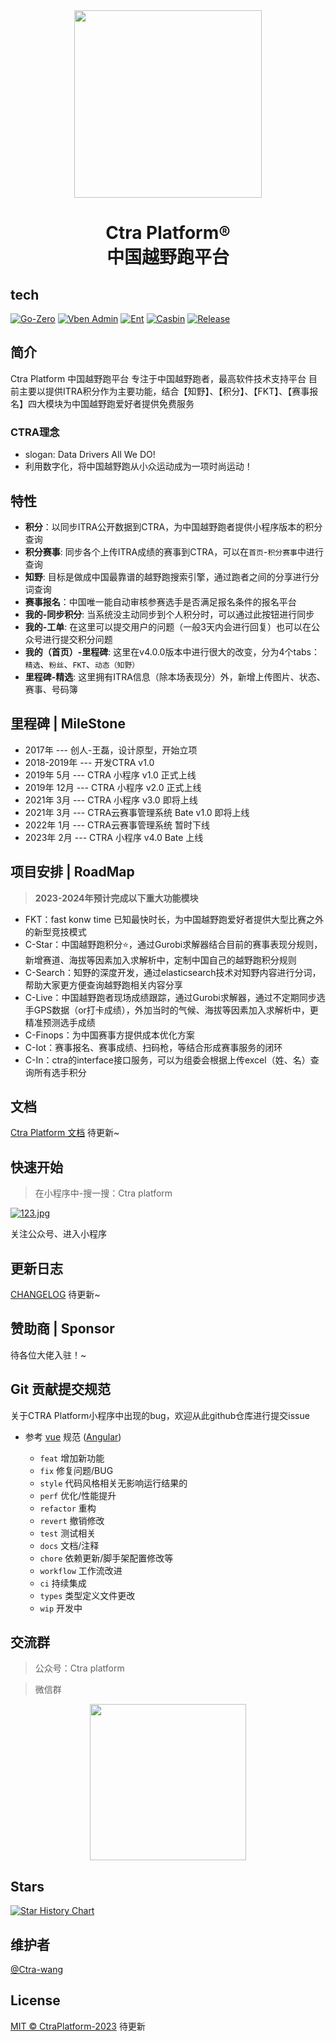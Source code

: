 <div align="center">
<img src="https://i.postimg.cc/9F426WKR/Wechat-IMG1.jpg" width="300px" height="300px"/>
<h1>Ctra Platform®️ <br/> 中国越野跑平台 </h1>

</div>

**tech** 
---
[![Go-Zero](https://img.shields.io/badge/Go--Zero-v1.5.0-brightgreen.svg)](https://go-zero.dev/)
[![Vben Admin](https://img.shields.io/badge/Vben%20Admin-v2.8.0-yellow.svg)](https://vvbin.cn/doc-next/)
[![Ent](https://img.shields.io/badge/Ent-v0.11.9-blue.svg)](https://entgo.io/)
[![Casbin](https://img.shields.io/badge/Casbin-v2.52.1-orange.svg)](https://github.com/casbin/casbin)
[![Release](https://img.shields.io/badge/Release-v4.0.7-green.svg)](https://github.com/ctra-wang/CTRA-Platform/releases/tag/v4.0.7)


## 简介

Ctra Platform 中国越野跑平台
专注于中国越野跑者，最高软件技术支持平台
目前主要以提供ITRA积分作为主要功能，结合【知野】、【积分】、【FKT】、【赛事报名】四大模块为中国越野跑爱好者提供免费服务

<h3>CTRA理念</h3>
<ul>
<li>slogan: Data Drivers All We DO!</li>
<li>利用数字化，将中国越野跑从小众运动成为一项时尚运动！</li>
</ul>

## 特性

- **积分**：以同步ITRA公开数据到CTRA，为中国越野跑者提供小程序版本的积分查询
- **积分赛事**: 同步各个上传ITRA成绩的赛事到CTRA，可以在`首页`-`积分赛事`中进行查询 
- **知野**: 目标是做成中国最靠谱的越野跑搜索引擎，通过跑者之间的分享进行分词查询
- **赛事报名**：中国唯一能自动审核参赛选手是否满足报名条件的报名平台
- **我的-同步积分**: 当系统没主动同步到个人积分时，可以通过此按钮进行同步
- **我的-工单**: 在这里可以提交用户的问题（一般3天内会进行回复）也可以在公众号进行提交积分问题
- **我的（首页）-里程碑**: 这里在v4.0.0版本中进行很大的改变，分为4个tabs：`精选`、`粉丝`、`FKT`、`动态（知野）`
- **里程碑-精选**: 这里拥有ITRA信息（除本场表现分）外，新增上传图片、状态、赛事、号码簿


## 里程碑 | MileStone

 - 2017年 --- 创人-王磊，设计原型，开始立项 
 - 2018-2019年 --- 开发CTRA v1.0 
 - 2019年 5月 --- CTRA 小程序 v1.0 正式上线 
 - 2019年 12月 --- CTRA 小程序 v2.0 正式上线 
 - 2021年 3月 --- CTRA 小程序 v3.0 即将上线 
 - 2021年 3月 --- CTRA云赛事管理系统  Bate v1.0  即将上线 
 - 2022年 1月 --- CTRA云赛事管理系统  暂时下线
 - 2023年 2月 --- CTRA 小程序 v4.0  Bate 上线

## 项目安排 | RoadMap 

> **2023-2024年预计完成以下重大功能模块**

- FKT：fast konw time 已知最快时长，为中国越野跑爱好者提供大型比赛之外的新型竞技模式
- C-Star：中国越野跑积分⭐️，通过Gurobi求解器结合目前的赛事表现分规则，新增赛道、海拔等因素加入求解析中，定制中国自己的越野跑积分规则
- C-Search：知野的深度开发，通过elasticsearch技术对知野内容进行分词，帮助大家更方便查询越野跑相关内容分享
- C-Live：中国越野跑者现场成绩跟踪，通过Gurobi求解器，通过不定期同步选手GPS数据（or打卡成绩），外加当时的气候、海拔等因素加入求解析中，更精准预测选手成绩
- C-Finops：为中国赛事方提供成本优化方案
- C-Iot：赛事报名、赛事成绩、扫码枪，等结合形成赛事服务的闭环
- C-In：ctra的interface接口服务，可以为组委会根据上传excel（姓、名）查询所有选手积分


## 文档

[Ctra Platform 文档]()
待更新~

## 快速开始

> 在小程序中-搜一搜：Ctra platform

[![123.jpg](https://i.postimg.cc/pdRH7KKk/123.jpg)](https://postimg.cc/QF4wK94W)

关注公众号、进入小程序

## 更新日志

[CHANGELOG]()
待更新~

## 赞助商 | Sponsor

待各位大佬入驻！~

## Git 贡献提交规范

关于CTRA Platform小程序中出现的bug，欢迎从此github仓库进行提交issue

- 参考 [vue](https://github.com/vuejs/vue/blob/dev/.github/COMMIT_CONVENTION.md) 规范 ([Angular](https://github.com/conventional-changelog/conventional-changelog/tree/master/packages/conventional-changelog-angular))

    - `feat` 增加新功能
    - `fix` 修复问题/BUG
    - `style` 代码风格相关无影响运行结果的
    - `perf` 优化/性能提升
    - `refactor` 重构
    - `revert` 撤销修改
    - `test` 测试相关
    - `docs` 文档/注释
    - `chore` 依赖更新/脚手架配置修改等
    - `workflow` 工作流改进
    - `ci` 持续集成
    - `types` 类型定义文件更改
    - `wip` 开发中

## 交流群
> 公众号：Ctra platform

> 微信群

<div align="center">
<img src="https://i.postimg.cc/Y09gx4XC/333.jpg" width="250px" height="250px"/>
</div>

## Stars

[![Star History Chart](https://api.star-history.com/svg?repos=ctra-wang/CTRA-Platform&type=Date)](https://github.com/ctra-wang/CTRA-Platform)

## 维护者

[@Ctra-wang](https://github.com/ctra-wang)

## License

[MIT © CtraPlatform-2023]()
待更新
